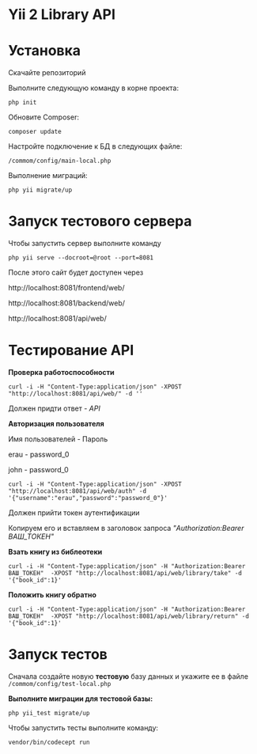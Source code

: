 Yii 2 Library API
==================
Установка
===============================

Скачайте репозиторий

Выполните следующую команду в корне проекта:

```
php init
```

Обновите Composer:

```
composer update
```

Настройте подключение к БД в следующих файле:    

`
/commom/config/main-local.php
`

Выполнение миграций:
```
php yii migrate/up
```

Запуск тестового сервера
===============================
Чтобы запустить сервер выполните команду
```
php yii serve --docroot=@root --port=8081
```
После этого сайт будет доступен через  

http://localhost:8081/frontend/web/

http://localhost:8081/backend/web/

http://localhost:8081/api/web/


Тестирование API
===============================
**Проверка работоспособности**

```
curl -i -H "Content-Type:application/json" -XPOST "http://localhost:8081/api/web/" -d ''
```

Должен придти ответ - _API_



**Авторизация пользователя**




Имя пользователей - Пароль

erau - password_0


john - password_0







```
curl -i -H "Content-Type:application/json" -XPOST "http://localhost:8081/api/web/auth" -d '{"username":"erau","password":"password_0"}'
```

Должен прийти токен аутентификации

Копируем его и вставляем в заголовок запроса _"Authorization:Bearer ВАШ_ТОКЕН"_

**Взать книгу из библеотеки**

```
curl -i -H "Content-Type:application/json" -H "Authorization:Bearer ВАШ_ТОКЕН"  -XPOST "http://localhost:8081/api/web/library/take" -d '{"book_id":1}'
```

**Положить книгу обратно**

```
curl -i -H "Content-Type:application/json" -H "Authorization:Bearer ВАШ_ТОКЕН"  -XPOST "http://localhost:8081/api/web/library/return" -d '{"book_id":1}'
```

Запуск тестов
===============================
Сначала создайте новую **тестовую** базу данных 
и укажите ее в файле
`
/commom/config/test-local.php
`

**Выполните миграции для тестовой базы:**

```php yii_test migrate/up```

Чтобы запустить тесты выполните команду:




```
vendor/bin/codecept run
```
